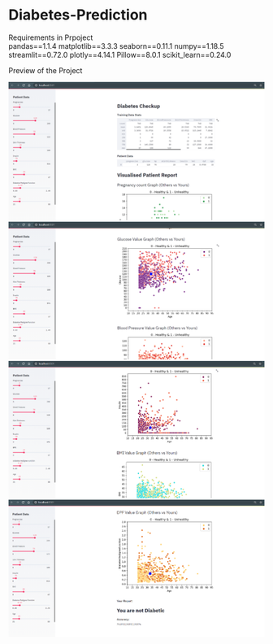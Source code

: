 # Diabetes-Prediction

Requirements in Prpoject<br>
pandas==1.1.4
matplotlib==3.3.3
seaborn==0.11.1
numpy==1.18.5
streamlit==0.72.0
plotly==4.14.1
Pillow==8.0.1
scikit_learn==0.24.0

Preview of the Project

![](images/1.PNG)
![](images/2.PNG)
![](images/3.PNG)
![](images/4.PNG)
